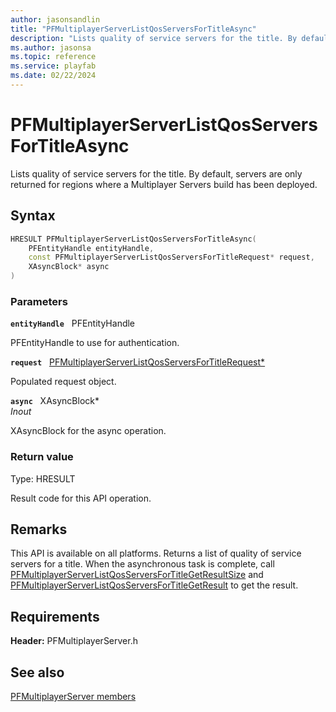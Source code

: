 ```yaml
---
author: jasonsandlin
title: "PFMultiplayerServerListQosServersForTitleAsync"
description: "Lists quality of service servers for the title. By default, servers are only returned for regions where a Multiplayer Servers build has been deployed."
ms.author: jasonsa
ms.topic: reference
ms.service: playfab
ms.date: 02/22/2024
---
```


# PFMultiplayerServerListQosServersForTitleAsync  

Lists quality of service servers for the title. By default, servers are only returned for regions where a Multiplayer Servers build has been deployed.  

## Syntax  
  
```cpp
HRESULT PFMultiplayerServerListQosServersForTitleAsync(  
    PFEntityHandle entityHandle,  
    const PFMultiplayerServerListQosServersForTitleRequest* request,  
    XAsyncBlock* async  
)  
```  
  
### Parameters  
  
**`entityHandle`** &nbsp; PFEntityHandle  
  
PFEntityHandle to use for authentication.  
  
**`request`** &nbsp; [PFMultiplayerServerListQosServersForTitleRequest*](../../pfmultiplayerservertypes/structs/pfmultiplayerserverlistqosserversfortitlerequest.md)  
  
Populated request object.  
  
**`async`** &nbsp; XAsyncBlock*  
*_Inout_*  
  
XAsyncBlock for the async operation.  
  
  
### Return value
Type: HRESULT
  
Result code for this API operation.
  
## Remarks  
  
This API is available on all platforms. Returns a list of quality of service servers for a title. When the asynchronous task is complete, call [PFMultiplayerServerListQosServersForTitleGetResultSize](pfmultiplayerserverlistqosserversfortitlegetresultsize.md) and [PFMultiplayerServerListQosServersForTitleGetResult](pfmultiplayerserverlistqosserversfortitlegetresult.md) to get the result.
  
## Requirements  
  
**Header:** PFMultiplayerServer.h
  
## See also  
[PFMultiplayerServer members](../pfmultiplayerserver_members.md)  

  
  
